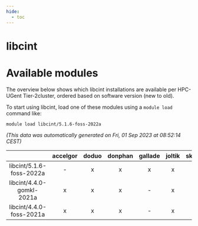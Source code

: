 ```yaml
---
hide:
  - toc
---
```


libcint
=======

# Available modules


The overview below shows which libcint installations are available per HPC-UGent Tier-2cluster, ordered based on software version (new to old).

To start using libcint, load one of these modules using a `module load` command like:

```shell
module load libcint/5.1.6-foss-2022a
```

*(This data was automatically generated on Fri, 01 Sep 2023 at 08:52:14 CEST)*  

| |accelgor|doduo|donphan|gallade|joltik|skitty|swalot|victini|
| :---: | :---: | :---: | :---: | :---: | :---: | :---: | :---: | :---: |
|libcint/5.1.6-foss-2022a|-|x|x|x|x|x|x|x|
|libcint/4.4.0-gomkl-2021a|x|x|x|-|x|x|x|x|
|libcint/4.4.0-foss-2021a|x|x|x|-|x|x|x|x|

